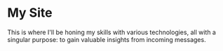 # My Site
This is where I'll be honing my skills with various technologies, all with a singular purpose: to gain valuable insights from incoming messages.
